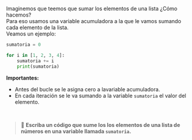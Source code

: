 Imaginemos que teemos que sumar los elementos de una lista ¿Cómo hacemos?<br>
Para eso usamos una variable acumuladora a la que le vamos sumando cada elemento de la lista.<br>
Veamos un ejemplo:

``` python
sumatoria = 0

for i in [1, 2, 3, 4]:
    sumatoria += i
    print(sumatoria)
```

**Importantes:**

* Antes del bucle se le asigna cero a lavariable acumuladora.
* En cada iteración se le va sumando a la variable `sumatoria` el valor del elemento.

<br>

> :memo: **Escriba un código que sume los los elementos de una lista de números en una variable llamada `sumatoria`.**